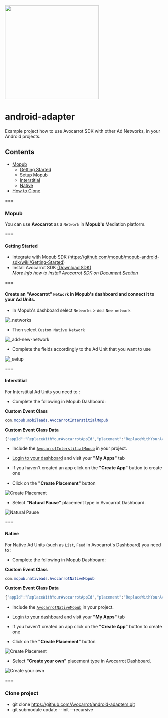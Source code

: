 <img width="300" src="https://cloud.githubusercontent.com/assets/1907604/7618436/f8c371de-f9a9-11e4-8846-772f67f53513.jpg"/>


# android-adapter
Example project how to use Avocarrot SDK with other Ad Networks, in your Android projects.

## Contents
* [Mopub](#mopub)
  * [Getting Started](#getting-started)
  * [Setup Mopub](#create-avocarrot-network-in-mopub-dashboard-and-connect-with-your-ad-units)
  * [Interstitial](#interstitial)
  * [Native](#native)
* [How to Clone](#clone-project)  

===

### Mopub
You can use **Avocarrot** as a `Network` in **Mopub's** Mediation platform.

===

#### Getting Started 

* Integrate with Mopub SDK (https://github.com/mopub/mopub-android-sdk/wiki/Getting-Started)
* Install Avocarrot SDK  [(Download SDK)](https://s3.amazonaws.com/avocarrot-android-builds/avocarrot-sdk.zip) <br/>
*More info how to install Avocarrot SDK on [Document Section](https://app.avocarrot.com/#/docs/getting-started/android)*


===

#### Create an "Avocarrot" `Network` in Mopub's dashboard and connect it to your Ad Units.

* In Mopub's dashboard select `Networks`  > `Add New network`

![_networks](https://cloud.githubusercontent.com/assets/1907604/8231788/d78cf0dc-15c2-11e5-9bce-ed3e1e056325.png)

* Then select `Custom Native Network`

![_add-new-network](https://cloud.githubusercontent.com/assets/1907604/8231640/d721a6ac-15c1-11e5-892e-a317787adc9e.png)

* Complete the fields accordingly to the Ad Unit that you want to use

![_setup](https://cloud.githubusercontent.com/assets/1907604/8231932/c2019c76-15c3-11e5-81a9-703a0e986398.png)

===

#### Interstitial
For Interstitial Ad Units you need to :

- Complete the following in Mopub Dashboard:

**Custom Event Class**
```java
com.mopub.mobileads.AvocarrotInterstitialMopub
```

**Custom Event Class Data**
```javascript
{"appId":"ReplaceWithYourAvocarrotAppId","placement":"ReplaceWithYourAvocarrotPlacement"}
```

- Include the [`AvocarrotInterstitialMopub`](https://github.com/Avocarrot/android-adapter/blob/master/avocarrotadapter/src/main/java/com/mopub/mobileads/AvocarrotInterstitialMopub.java) in your project.

- [Login to your dashboard](https://app.avocarrot.com/#/login) and visit your **"My Apps"** tab 

- If you haven't created an app click on the **"Create App"** button to create one 

- Click on the **"Create Placement"** button 

![Create Placement](https://cloud.githubusercontent.com/assets/1907604/8241257/29fd09f0-1600-11e5-9493-fd3ecd319256.jpg)

- Select **"Natural Pause"** placement type in Avocarrot Dashboard.

![Natural Pause](https://cloud.githubusercontent.com/assets/6909699/8232322/7328d42a-15d7-11e5-97de-e17370468f63.png)


===

#### Native
For Native Ad Units (such as `List`, `Feed` in Avocarrot's Dashboard) you need to :

- Complete the following in Mopub Dashboard:

**Custom Event Class**
```java
com.mopub.nativeads.AvocarrotNativeMopub
```

**Custom Event Class Data**
```javascript
{"appId":"ReplaceWithYourAvocarrotAppId","placement":"ReplaceWithYourAvocarrotPlacement"}
```

- Include the [`AvocarrotNativeMopub`](https://github.com/Avocarrot/android-adapter/blob/master/avocarrotadapter/src/main/java/com/mopub/nativeads/AvocarrotNativeMopub.java) in your project.

- [Login to your dashboard](https://app.avocarrot.com/#/login) and visit your **"My Apps"** tab 

- If you haven't created an app click on the **"Create App"** button to create one 

- Click on the **"Create Placement"** button 

![Create Placement](https://cloud.githubusercontent.com/assets/1907604/8241257/29fd09f0-1600-11e5-9493-fd3ecd319256.jpg)

- Select **"Create your own"** placement type in Avocarrot Dashboard.

![Create your own](https://cloud.githubusercontent.com/assets/6909699/8232332/7e086d9c-15d7-11e5-81ef-1878ac2fdbdc.png)

===

### Clone project
* git clone https://github.com/Avocarrot/android-adapters.git
* git submodule update --init --recursive
